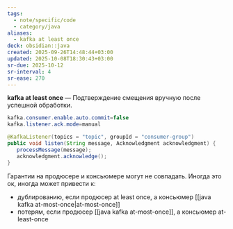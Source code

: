 ```yaml
---
tags:
  - note/specific/code
  - category/java
aliases:
  - kafka at least once
deck: obsidian::java
created: 2025-09-26T14:48:44+03:00
updated: 2025-10-08T18:30:43+03:00
sr-due: 2025-10-12
sr-interval: 4
sr-ease: 270
---
```


**kafka at least once**
—
Подтверждение смещения вручную после успешной обработки.
```java
kafka.consumer.enable.auto.commit=false 
kafka.listener.ack.mode=manual 

@KafkaListener(topics = "topic", groupId = "consumer-group") 
public void listen(String message, Acknowledgment acknowledgment) { 
   processMessage(message);   
   acknowledgment.acknowledge(); 
}
```
Гарантии на продюсере и консьюмере могут не совпадать. Иногда это ок, иногда может привести к:
- дублированию, если продюсер at least once, а консьюмер [[java kafka at-most-once|at-most-once]]
- потерям, если продюсер [[java kafka at-most-once]], а консьюмер at-least-once
